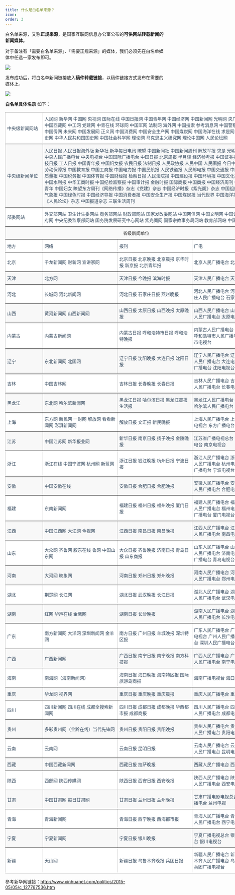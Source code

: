 ```yaml
---
title: 什么是白名单来源？
icon: 
order: 3
---
```


白名单来源，又称**正规来源**，是国家互联网信息办公室公布的**可供网站转载新闻的新闻媒体**。

对于备注有「需要白名单来源」、「需要正规来源」的媒体，我们必须先在白名单媒体中任选一家发布即可。

![](http://tc.seoipo.com/20210401152528.png)

发布成功后，将白名单新闻链接放入**稿件转载链接**，以稿件链接方式发布在需要的媒体上。

![](http://tc.seoipo.com/20180622233502.png)

**白名单具体名录** 如下：

<style type="text/css">
.tg  {border-collapse:collapse;border-color:#ccc;border-spacing:0;}
.tg td{background-color:#fff;border-color:#ccc;border-style:solid;border-width:1px;color:#333;
  font-family:Arial, sans-serif;font-size:14px;overflow:hidden;padding:10px 5px;word-break:normal;}
.tg th{background-color:#f0f0f0;border-color:#ccc;border-style:solid;border-width:1px;color:#333;
  font-family:Arial, sans-serif;font-size:14px;font-weight:normal;overflow:hidden;padding:10px 5px;word-break:normal;}
.tg .tg-fhqk{background-color:#F8F8F8;border-color:inherit;color:#34495E;text-align:left;vertical-align:middle}
.tg .tg-kas7{background-color:#FFF;border-color:inherit;color:#34495E;text-align:left;vertical-align:middle}
.tg .tg-abip{background-color:#f9f9f9;border-color:inherit;text-align:center;vertical-align:top}
.tg .tg-lo2e{background-color:#FFF;border-color:inherit;color:#34495E;text-align:left;vertical-align:middle}
.tg .tg-prgh{background-color:#F8F8F8;border-color:inherit;color:#34495E;text-align:left;vertical-align:middle}
@media screen and (max-width: 767px) {.tg {width: auto !important;}.tg col {width: auto !important;}.tg-wrap {overflow-x: auto;-webkit-overflow-scrolling: touch;}}</style>
<div class="tg-wrap"><table class="tg" style="undefined;table-layout: fixed; width: 834px">
<colgroup>
<col style="width: 120px">
<col style="width: 240px">
<col style="width: 240px">
<col style="width: 240px">
</colgroup>
<tbody>
  <tr>
    <td class="tg-kas7">中央级新闻网站</td>
    <td class="tg-kas7" colspan="3">人民网 新华网 中国网 央视网 国际在线 中国日报网 中国青年网 中国经济网 中国新闻网 光明网 央广网 中国台湾网 中国西藏网 中工网 党建网 中青在线 环球网 中国军网 法制网 海外网 中国搜索 参考消息网 中国警察网 消费日报网 中国侨网 未来网 中国发展网 正义网 中国消费网 中国安全生产网 中国煤炭网 中国海洋在线 求是网 中国共产党历史网 中华人民共和国国史网 中国社会科学网 理论网 马克思主义研究网 理论中国网 人民论坛网</td>
  </tr>
  <tr>
    <td class="tg-fhqk">中央级新闻单位</td>
    <td class="tg-fhqk" colspan="3">人民日报 人民日报海外版 新华社 新华每日电讯 瞭望 中国新闻社 中国新闻周刊 解放军报 求是 光明日报 经济日报 中央人民广播电台 中央电视台 中国国际广播电台 中国日报 北京周报 半月谈 经济参考报 中国证券报 环球时报 科技日报 工人日报 中国青年报 中国妇女报 农民日报 法制日报 人民政协报 人民中国 人民画报 今日中国 健康报 中国劳动保障报 中国教育报 中国工商报 中国电力报 中国民航报 人民铁道报 人民邮电报 中国交通报 中国医药报 中国质量报 中国税务报 中国体育报 中国财经报 检察日报 人民法院报 中国建设报 中国环境报 中国文化报 人民公安报 中国水利报 中华工商时报 中国纪检监察报 中国审计报 金融时报 国际商报 中国商报 中国经济周刊 中华儿女 中国青年 中国妇女 瞭望东方周刊《网络传播》杂志《党建》杂志 中国经济时报《紫光阁》杂志 中国组织人事报 中国气象报 中国绿色时报 中国经济导报 中国消费者报 中国安全生产报 中国煤炭报 当代世界 中国海洋报 环球人物《人民论坛》杂志 中国报道杂志 三联生活周刊</td>
  </tr>
  <tr>
    <td class="tg-kas7">部委网站</td>
    <td class="tg-kas7" colspan="3">外交部网站 卫生计生委网站 商务部网站 财政部网站 国家发改委网站 中国网信网 中国文明网 中国记协网 中国政府网 中央纪委监察部网站 国务院发展研究中心网站 紫光阁网 国家宗教事务局网站 教育部网站 中国气象网</td>
  </tr>
  <tr>
    <td class="tg-abip" colspan="4">省级新闻单位</td>
  </tr>
  <tr>
    <td class="tg-kas7">地方</td>
    <td class="tg-kas7">网络</td>
    <td class="tg-kas7">报刊</td>
    <td class="tg-kas7">广电</td>
  </tr>
  <tr>
    <td class="tg-lo2e">北京</td>
    <td class="tg-lo2e">千龙新闻网 财新网 宣讲家网</td>
    <td class="tg-lo2e">北京日报 北京晚报 北京晨报 京华时报 新京报 北京青年报</td>
    <td class="tg-lo2e">北京人民广播电台 北京电视台</td>
  </tr>
  <tr>
    <td class="tg-prgh">天津</td>
    <td class="tg-prgh">北方网</td>
    <td class="tg-prgh">天津日报 今晚报 滨海时报</td>
    <td class="tg-prgh">天津人民广播电台 天津电视台</td>
  </tr>
  <tr>
    <td class="tg-lo2e">河北</td>
    <td class="tg-lo2e">长城网 河北新闻网</td>
    <td class="tg-lo2e">河北日报 石家庄日报 燕赵晚报</td>
    <td class="tg-lo2e">河北人民广播电台 河北电视台 石家庄人民广播电台 石家庄电视台</td>
  </tr>
  <tr>
    <td class="tg-prgh">山西</td>
    <td class="tg-prgh">黄河新闻网 山西新闻网</td>
    <td class="tg-prgh">山西日报 太原日报 山西晚报 太原晚报</td>
    <td class="tg-prgh">山西人民广播电台 山西电视台 太原人民广播电台 太原电视台</td>
  </tr>
  <tr>
    <td class="tg-lo2e">内蒙古</td>
    <td class="tg-lo2e">内蒙古新闻网</td>
    <td class="tg-lo2e">内蒙古日报 呼和浩特市日报 呼和浩特晚报</td>
    <td class="tg-lo2e">内蒙古人民广播电台 内蒙古电视台 呼和浩特市人民广播电台 呼和浩特市电视台</td>
  </tr>
  <tr>
    <td class="tg-prgh">辽宁</td>
    <td class="tg-prgh">东北新闻网 北国网</td>
    <td class="tg-prgh">辽宁日报 沈阳晚报 大连日报 沈阳日报</td>
    <td class="tg-prgh">辽宁人民广播电台 辽宁电视台 大连人民广播电台 大连电视台 沈阳人民广播电台 沈阳电视台</td>
  </tr>
  <tr>
    <td class="tg-lo2e">吉林</td>
    <td class="tg-lo2e">中国吉林网</td>
    <td class="tg-lo2e">吉林日报 长春晚报 长春日报</td>
    <td class="tg-lo2e">吉林人民广播电台 吉林电视台 长春人民广播电台 长春电视台</td>
  </tr>
  <tr>
    <td class="tg-prgh">黑龙江</td>
    <td class="tg-prgh">东北网 哈尔滨新闻网</td>
    <td class="tg-prgh">黑龙江日报 哈尔滨日报 黑龙江晨报 生活报</td>
    <td class="tg-prgh">黑龙江人民广播电台 黑龙江电视台 哈尔滨人民广播电台 哈尔滨电视台</td>
  </tr>
  <tr>
    <td class="tg-lo2e">上海</td>
    <td class="tg-lo2e">东方网 新民网 一财网 解放网 看看新闻网 澎湃新闻网</td>
    <td class="tg-lo2e">解放日报 文汇报 新民晚报</td>
    <td class="tg-lo2e">上海人民广播电台 上海电视台 东方电视台 东方广播电台</td>
  </tr>
  <tr>
    <td class="tg-prgh">江苏</td>
    <td class="tg-prgh">中国江苏网 新华报业网</td>
    <td class="tg-prgh">新华日报 南京日报 扬子晚报 金陵晚报</td>
    <td class="tg-prgh">江苏省广播电视总台 南京人民广播电台 南京电视台</td>
  </tr>
  <tr>
    <td class="tg-lo2e">浙江</td>
    <td class="tg-lo2e">浙江在线 中国宁波网 杭州网 新蓝网</td>
    <td class="tg-lo2e">浙江日报 钱江晚报 杭州日报 宁波日报</td>
    <td class="tg-lo2e">浙江人民广播电台 浙江电视台 杭州人民广播电台 杭州电视台 宁波人民广播电台 宁波电视台</td>
  </tr>
  <tr>
    <td class="tg-prgh">安徽</td>
    <td class="tg-prgh">中国安徽在线</td>
    <td class="tg-prgh">安徽日报 合肥日报 合肥晚报</td>
    <td class="tg-prgh">安徽人民广播电台 安徽电视台 合肥人民广播电台 合肥电视台</td>
  </tr>
  <tr>
    <td class="tg-lo2e">福建</td>
    <td class="tg-lo2e">东南新闻网</td>
    <td class="tg-lo2e">福建日报 福州日报 福州晚报 厦门日报</td>
    <td class="tg-lo2e">福建人民广播电台 福建电视台 福州人民广播电台 福州电视台 厦门人民广播电台 厦门电视台</td>
  </tr>
  <tr>
    <td class="tg-prgh">江西</td>
    <td class="tg-prgh">中国江西网 大江网 今视网</td>
    <td class="tg-prgh">江西日报 南昌日报 南昌晚报</td>
    <td class="tg-prgh">江西人民广播电台 江西电视台 南昌人民广播电台 南昌电视台</td>
  </tr>
  <tr>
    <td class="tg-lo2e">山东</td>
    <td class="tg-lo2e">大众网 齐鲁网 胶东在线 鲁网 中国山东网</td>
    <td class="tg-lo2e">大众日报 齐鲁晚报 济南日报 青岛日报 山东商报</td>
    <td class="tg-lo2e">山东人民广播电台 山东电视台 济南人民广播电台 济南电视台 青岛人民广播电台 青岛电视台</td>
  </tr>
  <tr>
    <td class="tg-prgh">河南</td>
    <td class="tg-prgh">大河网 映象网</td>
    <td class="tg-prgh">河南日报 郑州日报 郑州晚报</td>
    <td class="tg-prgh">河南人民广播电台 河南电视台 郑州人民广播电台 郑州电视台</td>
  </tr>
  <tr>
    <td class="tg-lo2e">湖北</td>
    <td class="tg-lo2e">荆楚网 长江网</td>
    <td class="tg-lo2e">湖北日报 武汉晚报 长江日报</td>
    <td class="tg-lo2e">湖北人民广播电台 湖北电视台 武汉人民广播电台 武汉电视台</td>
  </tr>
  <tr>
    <td class="tg-prgh">湖南</td>
    <td class="tg-prgh">红网 华声在线 金鹰网</td>
    <td class="tg-prgh">湖南日报 长沙晚报</td>
    <td class="tg-prgh">湖南人民广播电台 湖南电视台 长沙人民广播电台 长沙电视台</td>
  </tr>
  <tr>
    <td class="tg-lo2e">广东</td>
    <td class="tg-lo2e">南方新闻网 大洋网 深圳新闻网 金羊网</td>
    <td class="tg-lo2e">南方日报 广州日报 羊城晚报 深圳特区报</td>
    <td class="tg-lo2e">广东人民广播电台 广东电视台 南方电视台 广州人民广播电台 广州电视台 深圳人民广播电台 深圳电视台</td>
  </tr>
  <tr>
    <td class="tg-prgh">广西</td>
    <td class="tg-prgh">广西新闻网</td>
    <td class="tg-prgh">广西日报 南宁日报 南宁晚报 南方科技报</td>
    <td class="tg-prgh">广西人民广播电台 广西电视台 南宁人民广播电台 南宁电视台</td>
  </tr>
  <tr>
    <td class="tg-lo2e">海南</td>
    <td class="tg-lo2e">南海网（海南新闻网）</td>
    <td class="tg-lo2e">海南日报 海口晚报 海南特区报 国际旅游岛商报</td>
    <td class="tg-lo2e">海南广播电视台 海口广播电视台</td>
  </tr>
  <tr>
    <td class="tg-prgh">重庆</td>
    <td class="tg-prgh">华龙网 视界网</td>
    <td class="tg-prgh">重庆日报 重庆晚报 重庆晨报</td>
    <td class="tg-prgh">重庆人民广播电台 重庆电视台</td>
  </tr>
  <tr>
    <td class="tg-lo2e">四川</td>
    <td class="tg-lo2e">四川新闻网 四川在线 成都全搜索新闻网</td>
    <td class="tg-lo2e">四川日报 成都日报 成都晚报 华西都市报 成都商报</td>
    <td class="tg-lo2e">四川人民广播电台 四川电视台 成都人民广播电台 成都电视台</td>
  </tr>
  <tr>
    <td class="tg-prgh">贵州</td>
    <td class="tg-prgh">多彩贵州网（金黔在线）当代先锋网</td>
    <td class="tg-prgh">贵州日报 贵阳日报 贵阳晚报</td>
    <td class="tg-prgh">贵州人民广播电台 贵州电视台 贵阳人民广播电台 贵阳电视台</td>
  </tr>
  <tr>
    <td class="tg-lo2e">云南</td>
    <td class="tg-lo2e">云南网</td>
    <td class="tg-lo2e">云南日报 昆明日报</td>
    <td class="tg-lo2e">云南人民广播电台 云南电视台 昆明人民广播电台 昆明电视台</td>
  </tr>
  <tr>
    <td class="tg-prgh">西藏</td>
    <td class="tg-prgh">中国西藏新闻网</td>
    <td class="tg-prgh">西藏日报 拉萨晚报</td>
    <td class="tg-prgh">西藏人民广播电台 西藏电视台</td>
  </tr>
  <tr>
    <td class="tg-lo2e">陕西</td>
    <td class="tg-lo2e">西部网 陕西传媒网</td>
    <td class="tg-lo2e">陕西日报 西安日报 西安晚报</td>
    <td class="tg-lo2e">陕西人民广播电台 陕西电视台 西安人民广播电台 西安电视台</td>
  </tr>
  <tr>
    <td class="tg-prgh">甘肃</td>
    <td class="tg-prgh">中国甘肃网 每日甘肃网</td>
    <td class="tg-prgh">甘肃日报 兰州日报 兰州晚报</td>
    <td class="tg-prgh">甘肃广播电影电视总台 兰州人民广播电台 兰州电视</td>
  </tr>
  <tr>
    <td class="tg-lo2e">青海</td>
    <td class="tg-lo2e">青海新闻网</td>
    <td class="tg-lo2e">青海日报 西宁晚报 西海都市报</td>
    <td class="tg-lo2e">青海人民广播电台 青海电视台 西宁人民广播电台 西宁电视台</td>
  </tr>
  <tr>
    <td class="tg-prgh">宁夏</td>
    <td class="tg-prgh">宁夏新闻网</td>
    <td class="tg-prgh">宁夏日报 银川晚报</td>
    <td class="tg-prgh">宁夏广播电视总台 银川人民广播电台 银川电视台</td>
  </tr>
  <tr>
    <td class="tg-lo2e">新疆</td>
    <td class="tg-lo2e">天山网</td>
    <td class="tg-lo2e">新疆日报 乌鲁木齐晚报 兵团日报</td>
    <td class="tg-lo2e">新疆人民广播电台 新疆电视台 乌鲁木齐人民广播电台 乌鲁木齐电视台 兵团广播电视台</td>
  </tr>
</tbody>
</table></div>

参考新华网链接：<http://www.xinhuanet.com/politics/2015-05/05/c_127767536.htm>
